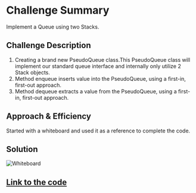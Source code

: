# Challenge Summary
Implement a Queue using two Stacks.

## Challenge Description
1. Creating a brand new PseudoQueue class.This PseudoQueue class will implement our standard queue interface and internally only utilize 2 Stack objects.
2. Method enqueue inserts value into the PseudoQueue, using a first-in, first-out approach.
3. Method dequeue extracts a value from the PseudoQueue, using a first-in, first-out approach.

## Approach & Efficiency
Started with a whiteboard and used it as a reference to complete the code.

## Solution
![Whiteboard]() <br/>

## [Link to the code](https://github.com/kushshrestha01/data-structures-and-algorithms/blob/master/401-code-challenges/src/main/java/linkedList/LinkedList.java)
